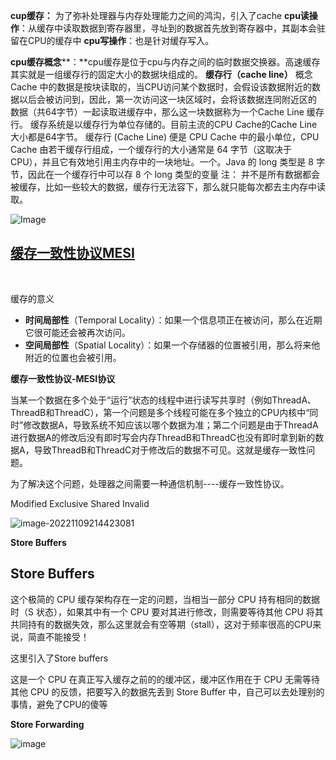 **cup缓存：**  为了弥补处理器与内存处理能力之间的鸿沟，引入了cache
**cpu读操作**：从缓存中读取数据到寄存器里，寻址到的数据首先放到寄存器中，其副本会驻留在CPU的缓存中
**cpu写操作**：也是针对缓存写入。

**cpu缓存概念****：**cpu缓存是位于cpu与内存之间的临时数据交换器。高速缓存其实就是一组缓存行的固定大小的数据块组成的。
    **缓存行（cache line）**           概念             Cache 中的数据是按块读取的，当CPU访问某个数据时，会假设该数据附近的数据以后会被访问到，因此，第一次访问这一块区域时，会将该数据连同附近区的            数据（共64字节）一起读取进缓存中，那么这一块数据称为一个Cache Line 缓存行。
           缓存系统是以缓存行为单位存储的。目前主流的CPU Cache的Cache Line大小都是64字节。               缓存行 (Cache Line) 便是 CPU Cache 中的最小单位，CPU Cache 由若干缓存行组成，一个缓存行的大小通常是 64 字节（这取决于 CPU），并且它有效地引用主内存中的一块地址。一个。Java 的 long 类型是 8 字节，因此在一个缓存行中可以存 8 个 long 类型的变量
         注： 并不是所有数据都会被缓存，比如一些较大的数据，缓存行无法容下，那么就只能每次都去主内存中读取。

![Image](https://foolaway-bucker.oss-cn-hangzhou.aliyuncs.com/img/Image.png)







## [缓存一致性协议MESI](https://www.cnblogs.com/xmzJava/p/11417943.html)

​	

缓存的意义

- **时间局部性**（Temporal Locality）：如果一个信息项正在被访问，那么在近期它很可能还会被再次访问。
- **空间局部性**（Spatial Locality）：如果一个存储器的位置被引用，那么将来他附近的位置也会被引用。





**缓存一致性协议-MESI协议**

当某一个数据在多个处于“运行”状态的线程中进行读写共享时（例如ThreadA、ThreadB和ThreadC），第一个问题是多个线程可能在多个独立的CPU内核中“同时”修改数据A，导致系统不知应该以哪个数据为准；第二个问题是由于ThreadA进行数据A的修改后没有即时写会内存ThreadB和ThreadC也没有即时拿到新的数据A，导致ThreadB和ThreadC对于修改后的数据不可见。这就是缓存一致性问题。

为了解决这个问题，处理器之间需要一种通信机制----缓存一致性协议。

  Modified  Exclusive  Shared  Invalid

![image-20221109214423081](https://foolaway-bucker.oss-cn-hangzhou.aliyuncs.com/img/image-20221109214423081.png)





**Store Buffers**

## Store Buffers

这个极简的 CPU 缓存架构存在一定的问题，当相当一部分 CPU 持有相同的数据时（S 状态），如果其中有一个 CPU 要对其进行修改，则需要等待其他 CPU 将其共同持有的数据失效，那么这里就会有空等期（stall），这对于频率很高的CPU来说，简直不能接受！

这里引入了Store buffers

这是一个 CPU 在真正写入缓存之前的的缓冲区，缓冲区作用在于 CPU 无需等待其他 CPU 的反馈，把要写入的数据先丢到 Store Buffer 中，自己可以去处理别的事情，避免了CPU的傻等

**Store Forwarding**



![image](https://foolaway-bucker.oss-cn-hangzhou.aliyuncs.com/img/Caches-With-Store-Forwarding.png)









